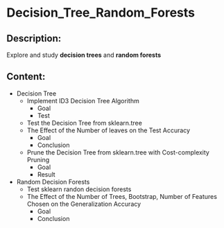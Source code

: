 # Decision_Tree_Random_Forests

## Description:
Explore and study **decision trees** and **random forests**

## Content:
* Decision Tree
  * Implement ID3 Decision Tree Algorithm
    * Goal
    * Test
  * Test the Decision Tree from sklearn.tree
  * The Effect of the Number of leaves on the Test Accuracy
    * Goal
    * Conclusion
  * Prune the Decision Tree from sklearn.tree with Cost-complexity Pruning
    * Goal
    * Result
* Random Decision Forests
  * Test sklearn randon decision forests
  * The Effect of the Number of Trees, Bootstrap, Number of Features Chosen on the Generalization Accuracy
    * Goal
    * Conclusion
   
